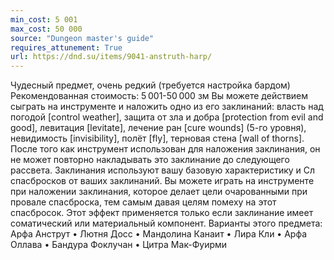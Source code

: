 ```yaml
---
min_cost: 5 001
max_cost: 50 000
source: "Dungeon master's guide"
requires_attunement: True
url: https://dnd.su/items/9041-anstruth-harp/
---
```


Чудесный предмет, очень редкий (требуется настройка бардом)
Рекомендованная стоимость: 5 001-50 000 зм
Вы можете действием сыграть на инструменте и наложить одно из его заклинаний: власть над погодой [control weather], защита от зла и добра [protection from evil and good], левитация [levitate], лечение ран [cure wounds] (5-го уровня), невидимость [invisibility], полёт [fly], терновая стена [wall of thorns]. После того как инструмент использован для наложения заклинания, он не может повторно накладывать это заклинание до следующего рассвета. Заклинания используют вашу базовую характеристику и Сл спасбросков от ваших заклинаний.
Вы можете играть на инструменте при наложении заклинания, которое делает цели очарованными при провале спасброска, тем самым давая целям помеху на этот спасбросок. Этот эффект применяется только если заклинание имеет соматический или материальный компонент.
Варианты этого предмета: Арфа Анструт • Лютня Досс • Мандолина Канаит • Лира Кли • Арфа Оллава • Бандура Фоклучан • Цитра Мак-Фуирми